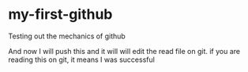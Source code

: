 # my-first-github

Testing out the mechanics of github

And now I will push this and it will will edit the read file on git. if you are reading this on git, it means I was successful
